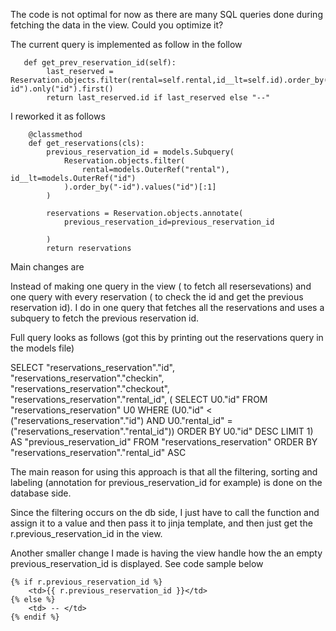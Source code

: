 The code is not optimal for now as there are many SQL queries done during fetching the data in the view. Could you optimize it?

The current query is implemented as follow in the follow
```
   def get_prev_reservation_id(self):
        last_reserved = Reservation.objects.filter(rental=self.rental,id__lt=self.id).order_by("-id").only("id").first()
        return last_reserved.id if last_reserved else "--"

```

I reworked it as follows

```
    @classmethod
    def get_reservations(cls):
        previous_reservation_id = models.Subquery(
            Reservation.objects.filter(
                rental=models.OuterRef("rental"), id__lt=models.OuterRef("id")
            ).order_by("-id").values("id")[:1]
        )

        reservations = Reservation.objects.annotate(
            previous_reservation_id=previous_reservation_id

        )
        return reservations

```

Main changes are 


Instead of making one query in the view ( to fetch all resersevations) and one query with every reservation ( to check the id and get the previous reservation id). I do in one query that fetches all the reservations and uses a subquery to fetch the previous reservation id. 

Full query looks as follows (got this by printing out the reservations query in the models file)

SELECT 
    "reservations_reservation"."id", "reservations_reservation"."checkin",   "reservations_reservation"."checkout", "reservations_reservation"."rental_id", 
    (
        SELECT U0."id" 
        FROM 
            "reservations_reservation" U0 
            WHERE 
                (U0."id" < ("reservations_reservation"."id") AND U0."rental_id" = ("reservations_reservation"."rental_id")) 
            ORDER BY U0."id" DESC LIMIT 1) 
        AS 
    "previous_reservation_id" 
    FROM "reservations_reservation" ORDER BY "reservations_reservation"."rental_id" ASC

The main reason for using this approach is that all the filtering, sorting and labeling (annotation for previous_reservation_id for example) is done on the database side. 

Since the filtering occurs on the db side, I just have to call the function and assign it to a value and then pass it to jinja template, and then just get the r.previous_reservation_id in the view.

Another smaller change I made is having the view handle how the an empty previous_reservation_id is displayed. See code sample below

```
{% if r.previous_reservation_id %}
    <td>{{ r.previous_reservation_id }}</td>
{% else %}
    <td> -- </td>
{% endif %}
```

